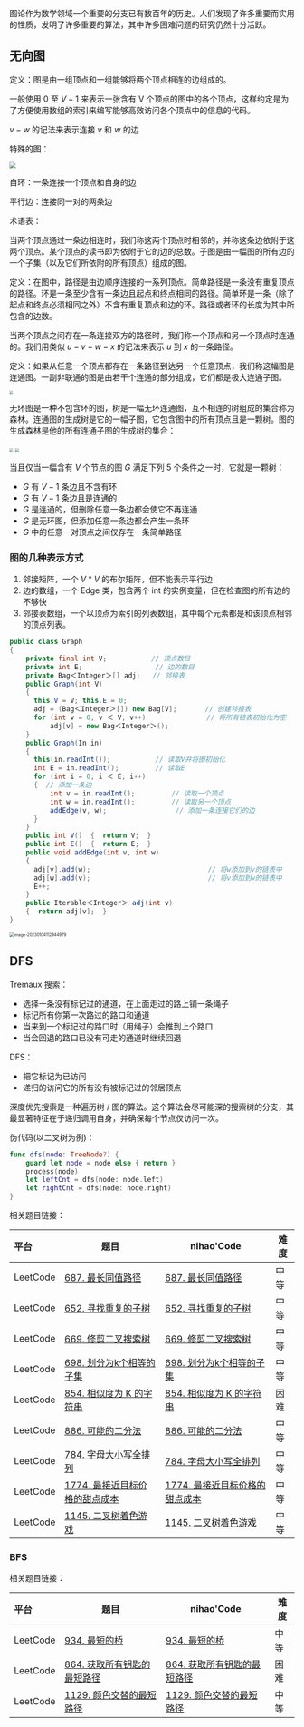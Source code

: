 图论作为数学领域一个重要的分支已有数百年的历史。人们发现了许多重要而实用的性质，发明了许多重要的算法，其中许多困难问题的研究仍然十分活跃。

## 无向图



定义：图是由一组顶点和一组能够将两个顶点相连的边组成的。

一般使用 $0$ 至 $V-1$ 来表示一张含有 V 个顶点的图中的各个顶点，这样约定是为了方便使用数组的索引来编写能够高效访问各个顶点中的信息的代码。

$v-w$ 的记法来表示连接 $v$ 和 $w$ 的边

特殊的图：



<img src="https://raw.githubusercontent.com/xuhaodong1/resource/master/image-20220901171435834.png" style="zoom:67%;" />

自环：一条连接一个顶点和自身的边

平行边：连接同一对的两条边

术语表：

当两个顶点通过一条边相连时，我们称这两个顶点时相邻的，并称这条边依附于这两个顶点。某个顶点的读书即为依附于它的边的总数。子图是由一幅图的所有边的一个子集（以及它们所依附的所有顶点）组成的图。

定义：在图中，路径是由边顺序连接的一系列顶点。简单路径是一条没有重复顶点的路径。环是一条至少含有一条边且起点和终点相同的路径。简单环是一条（除了起点和终点必须相同之外）不含有重复顶点和边的环。路径或者环的长度为其中所包含的边数。

当两个顶点之间存在一条连接双方的路径时，我们称一个顶点和另一个顶点时连通的。我们用类似 $u-v-w-x$ 的记法来表示 $u$ 到 $x$ 的一条路径。

定义：如果从任意一个顶点都存在一条路径到达另一个任意顶点，我们称这幅图是连通图。一副非联通的图是由若干个连通的部分组成，它们都是极大连通子图。

<img src="https://raw.githubusercontent.com/xuhaodong1/resource/master/image-20230104105006044.png" style="zoom:40%;" />

无环图是一种不包含环的图，树是一幅无环连通图，互不相连的树组成的集合称为森林。连通图的生成树是它的一幅子图，它包含图中的所有顶点且是一颗树。图的生成森林是他的所有连通子图的生成树的集合：

<img src="https://raw.githubusercontent.com/xuhaodong1/resource/master/image-20230104105933153.png" style="zoom:40%;" />

<img src="https://raw.githubusercontent.com/xuhaodong1/resource/master/image-20230104110113886.png" style="zoom:40%;" />

当且仅当一幅含有 $V$ 个节点的图 $G$ 满足下列 5 个条件之一时，它就是一颗树：

* $G$ 有 $V - 1$ 条边且不含有环
* $G$ 有 $V - 1$ 条边且是连通的
* $G$ 是连通的，但删除任意一条边都会使它不再连通
* $G$ 是无环图，但添加任意一条边都会产生一条环
* $G$ 中的任意一对顶点之间仅存在一条简单路径

### 图的几种表示方式

1. 邻接矩阵，一个 $V * V$ 的布尔矩阵，但不能表示平行边
2. 边的数组，一个 Edge 类，包含两个 int 的实例变量，但在检查图的所有边的不够快
3. 邻接表数组，一个以顶点为索引的列表数组，其中每个元素都是和该顶点相邻的顶点列表。

```java
public class Graph
{
    private final int V;           // 顶点数目
    private int E;                  // 边的数目
    private Bag＜Integer＞[] adj;   // 邻接表
    public Graph(int V)
    {
      this.V = V; this.E = 0;
      adj = (Bag＜Integer＞[]) new Bag[V];       // 创建邻接表
      for (int v = 0; v ＜ V; v++)               // 将所有链表初始化为空
          adj[v] = new Bag＜Integer＞();
    }
    public Graph(In in)
    {
      this(in.readInt());           // 读取V并将图初始化
      int E = in.readInt();         // 读取E
      for (int i = 0; i ＜ E; i++)
      {  // 添加一条边
          int v = in.readInt();         // 读取一个顶点
          int w = in.readInt();         // 读取另一个顶点
          addEdge(v, w);                 // 添加一条连接它们的边
      }
    }
    public int V()  {  return V;  }
    public int E()  {  return E;  }
    public void addEdge(int v, int w)
    {
      adj[v].add(w);                             // 将w添加到v的链表中
      adj[w].add(v);                             // 将v添加到w的链表中
      E++;
    }
    public Iterable＜Integer＞ adj(int v)
    {  return adj[v];  }
}
```

<img src="https://raw.githubusercontent.com/xuhaodong1/resource/master/image-20230104112944979.png" alt="image-20230104112944979" style="zoom:50%;" />

## DFS

Tremaux 搜索：

* 选择一条没有标记过的通道，在上面走过的路上铺一条绳子
* 标记所有你第一次路过的路口和通道
* 当来到一个标记过的路口时（用绳子）会推到上个路口
* 当会回退的路口已没有可走的通道时继续回退

DFS：

* 把它标记为已访问
* 递归的访问它的所有没有被标记过的邻居顶点



深度优先搜索是一种遍历树 / 图的算法。这个算法会尽可能深的搜索树的分支，其最显著特征在于递归调用自身，并确保每个节点仅访问一次。

伪代码(以二叉树为例)：

```swift
func dfs(node: TreeNode?) {
    guard let node = node else { return }
    process(node)
    let leftCnt = dfs(node: node.left)
    let rightCnt = dfs(node: node.right)
}
```

相关题目链接：

| 平台     | 题目                                                         | nihao'Code                                                   | 难度 |
| :------- | ------------------------------------------------------------ | ------------------------------------------------------------ | ---- |
| LeetCode | [687. 最长同值路径](https://leetcode.cn/problems/longest-univalue-path/) | [687. 最长同值路径](https://github.com/xuhaodong1/nihao_algorithmNotes/blob/827be918ad92135a5dc85ffb99a06d2d1b31b6db/LeetCode/DFS.swift#L13-L33) | 中等 |
| LeetCode | [652. 寻找重复的子树](https://leetcode.cn/problems/find-duplicate-subtrees/submissions/) | [652. 寻找重复的子树](https://github.com/xuhaodong1/nihao_algorithm_notes/blob/42946c2cbf9b01b8babfc3c0734a6d0dfa700cbd/LeetCode/DFS.swift#L35-L52) | 中等 |
| LeetCode | [669. 修剪二叉搜索树](https://leetcode.cn/problems/trim-a-binary-search-tree/) | [669. 修剪二叉搜索树](https://github.com/xuhaodong1/nihao_algorithm_notes/blob/b975824a6dd6219b3f2c30c6a6ec55370e37bde3/LeetCode/DFS.swift#L54-L68) | 中等 |
| LeetCode | [698. 划分为k个相等的子集](https://leetcode.cn/problems/partition-to-k-equal-sum-subsets/) | [698. 划分为k个相等的子集](https://github.com/xuhaodong1/nihao_algorithm_notes/blob/9628402050cb596932e3f8c59b14a761f2aed3a7/LeetCode/DFS.swift#L70-L89) | 中等 |
| LeetCode | [854. 相似度为 K 的字符串](https://leetcode.cn/problems/k-similar-strings/) | [854. 相似度为 K 的字符串](https://github.com/xuhaodong1/nihao_algorithm_notes/blob/d529a46d64a316a6a1f3a5fb2868e28ae1d714ba/LeetCode/DFS.swift#L91-L114) | 困难 |
| LeetCode | [886. 可能的二分法](https://leetcode.cn/problems/possible-bipartition/) | [886. 可能的二分法](https://github.com/xuhaodong1/nihao_algorithm_notes/blob/ae539b783595f877f985244e2d9f2e0b8e37c6d5/LeetCode/DFS.swift#L116-L143) | 中等 |
| LeetCode | [784. 字母大小写全排列](https://leetcode.cn/problems/letter-case-permutation/) | [784. 字母大小写全排列](https://github.com/xuhaodong1/nihao_algorithm_notes/blob/d0062c90250bcfd6c9adfc1784972cd78c8d6b63/LeetCode/DFS.swift#L145-L163) | 中等 |
| LeetCode | [1774. 最接近目标价格的甜点成本](https://leetcode.cn/problems/closest-dessert-cost/description/) | [1774. 最接近目标价格的甜点成本](https://github.com/xuhaodong1/nihao_algorithm_notes/blob/933ba2280d0ef058ebb4efbbeede52fde87d912d/LeetCode/DFS.swift#L165-L183) | 中等 |
| LeetCode | [1145. 二叉树着色游戏](https://leetcode.cn/problems/binary-tree-coloring-game/) | [1145. 二叉树着色游戏](https://github.com/xuhaodong1/nihao_algorithm_notes/blob/03378be0479645cd14d8410ee7c003abc7d7f29a/LeetCode/DFS.swift#L185-L201) | 中等 |



### BFS

相关题目链接：



| 平台     | 题目                                                         | nihao'Code                                                   | 难度 |
| :------- | ------------------------------------------------------------ | ------------------------------------------------------------ | ---- |
| LeetCode | [934. 最短的桥](https://leetcode.cn/problems/shortest-bridge/) | [934. 最短的桥](https://github.com/xuhaodong1/nihao_algorithm_notes/blob/f25eafa44eed20f7c8743fd7747410220aa155bf/LeetCode/BFS.swift#L13-L53) | 中等 |
| LeetCode | [864. 获取所有钥匙的最短路径](https://leetcode.cn/problems/shortest-path-to-get-all-keys/description/) | [864. 获取所有钥匙的最短路径](https://github.com/xuhaodong1/nihao_algorithm_notes/blob/136576a3f5c4991e2c8a79490f7c0286cdf89d09/LeetCode/BFS.swift#L55-L92) | 困难 |
| LeetCode | [1129. 颜色交替的最短路径](https://leetcode.cn/problems/shortest-path-with-alternating-colors/) | [1129. 颜色交替的最短路径](https://github.com/xuhaodong1/nihao_algorithm_notes/blob/9c21cc9d2986c1660e2fb90b4c417559c1877c28/LeetCode/BFS.swift#L94-L119) | 中等 |

